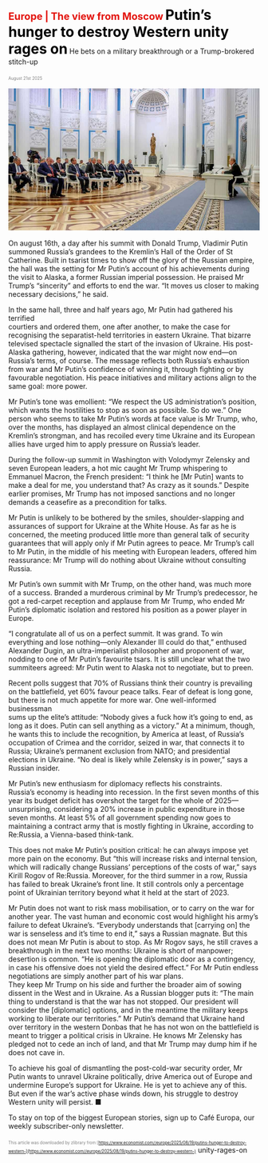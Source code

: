 <span style="color:#E3120B; font-size:14.9pt; font-weight:bold;">Europe | The view from Moscow</span>
<span style="color:#000000; font-size:21.0pt; font-weight:bold;">Putin’s hunger to destroy Western unity rages on</span>
He bets on a military breakthrough or a Trump-brokered stitch-up

<span style="color:#808080; font-size:6.2pt;">August 21st 2025</span>
  

![](../images/035_Putins_hunger_to_destroy_Western_unity_rages_on/p0149_img01.jpeg)
  
On august 16th, a day after his summit with Donald Trump, Vladimir Putin  
summoned Russia’s grandees to the Kremlin’s Hall of the Order of St  
Catherine. Built in tsarist times to show off the glory of the Russian empire,  
the hall was the setting for Mr Putin’s account of his achievements during  
the visit to Alaska, a former Russian imperial possession. He praised Mr  
Trump’s “sincerity” and efforts to end the war. “It moves us closer to making  
necessary decisions,” he said.

In the same hall, three and half years ago, Mr Putin had gathered his terrified  
courtiers and ordered them, one after another, to make the case for  
recognising the separatist-held territories in eastern Ukraine. That bizarre  
televised spectacle signalled the start of the invasion of Ukraine. His post-
Alaska gathering, however, indicated that the war might now end—on  
Russia’s terms, of course. The message reflects both Russia’s exhaustion  
from war and Mr Putin’s confidence of winning it, through fighting or by  
favourable negotiation. His peace initiatives and military actions align to the  
same goal: more power.

Mr Putin’s tone was emollient: “We respect the US administration’s position,  
which wants the hostilities to stop as soon as possible. So do we.” One  
person who seems to take Mr Putin’s words at face value is Mr Trump, who,  
over the months, has displayed an almost clinical dependence on the  
Kremlin’s strongman, and has recoiled every time Ukraine and its European  
allies have urged him to apply pressure on Russia’s leader.

During the follow-up summit in Washington with Volodymyr Zelensky and  
seven European leaders, a hot mic caught Mr Trump whispering to  
Emmanuel Macron, the French president: “I think he [Mr Putin] wants to  
make a deal for me, you understand that? As crazy as it sounds.” Despite  
earlier promises, Mr Trump has not imposed sanctions and no longer  
demands a ceasefire as a precondition for talks.

Mr Putin is unlikely to be bothered by the smiles, shoulder-slapping and  
assurances of support for Ukraine at the White House. As far as he is  
concerned, the meeting produced little more than general talk of security  
guarantees that will apply only if Mr Putin agrees to peace. Mr Trump’s call  
to Mr Putin, in the middle of his meeting with European leaders, offered him  
reassurance: Mr Trump will do nothing about Ukraine without consulting  
Russia.

Mr Putin’s own summit with Mr Trump, on the other hand, was much more  
of a success. Branded a murderous criminal by Mr Trump’s predecessor, he  
got a red-carpet reception and applause from Mr Trump, who ended Mr  
Putin’s diplomatic isolation and restored his position as a power player in  
Europe.

“I congratulate all of us on a perfect summit. It was grand. To win  
everything and lose nothing—only Alexander III could do that,” enthused  
Alexander Dugin, an ultra-imperialist philosopher and proponent of war,
nodding to one of Mr Putin’s favourite tsars. It is still unclear what the two  
summiteers agreed: Mr Putin went to Alaska not to negotiate, but to preen.

Recent polls suggest that 70% of Russians think their country is prevailing  
on the battlefield, yet 60% favour peace talks. Fear of defeat is long gone,  
but there is not much appetite for more war. One well-informed businessman  
sums up the elite’s attitude: “Nobody gives a fuck how it’s going to end, as  
long as it does. Putin can sell anything as a victory.” At a minimum, though,  
he wants this to include the recognition, by America at least, of Russia’s  
occupation of Crimea and the corridor, seized in war, that connects it to  
Russia; Ukraine’s permanent exclusion from NATO; and presidential  
elections in Ukraine. “No deal is likely while Zelensky is in power,” says a  
Russian insider.

Mr Putin’s new enthusiasm for diplomacy reflects his constraints.  
Russia’s economy is heading into recession. In the first seven months of this  
year its budget deficit has overshot the target for the whole of 2025—  
unsurprising, considering a 20% increase in public expenditure in those  
seven months. At least 5% of all government spending now goes to  
maintaining a contract army that is mostly fighting in Ukraine, according to  
Re:Russia, a Vienna-based think-tank.

This does not make Mr Putin’s position critical: he can always impose yet  
more pain on the economy. But “this will increase risks and internal tension,  
which will radically change Russians’ perceptions of the costs of war,” says  
Kirill Rogov of Re:Russia. Moreover, for the third summer in a row, Russia  
has failed to break Ukraine’s front line. It still controls only a percentage  
point of Ukrainian territory beyond what it held at the start of 2023.

Mr Putin does not want to risk mass mobilisation, or to carry on the war for  
another year. The vast human and economic cost would highlight his army’s  
failure to defeat Ukraine’s. “Everybody understands that [carrying on] the  
war is senseless and it’s time to end it,” says a Russian magnate.  But this  
does not mean Mr Putin is about to stop. As Mr Rogov says, he still craves a  
breakthrough in the next two months: Ukraine is short of manpower;  
desertion is common. “He is opening the diplomatic door as a contingency,  
in case his offensive does not yield the desired effect.”
For Mr Putin endless negotiations are simply another part of his war plans.  
They keep Mr Trump on his side and further the broader aim of sowing  
dissent in the West and in Ukraine. As a Russian blogger puts it: “The main  
thing to understand is that the war has not stopped. Our president will  
consider the [diplomatic] options, and in the meantime the military keeps  
working to liberate our territories.” Mr Putin’s demand that Ukraine hand  
over territory in the western Donbas that he has not won on the battlefield is  
meant to trigger a political crisis in Ukraine. He knows Mr Zelensky has  
pledged not to cede an inch of land, and that Mr Trump may dump him if he  
does not cave in.

To achieve his goal of dismantling the post-cold-war security order, Mr  
Putin wants to unravel Ukraine politically, drive America out of Europe and  
undermine Europe’s support for Ukraine. He is yet to achieve any of this.  
But even if the war’s active phase winds down, his struggle to destroy  
Western unity will persist. ■

To stay on top of the biggest European stories, sign up to Café Europa, our  
weekly subscriber-only newsletter.

<span style="color:#808080; font-size:6.2pt;">This article was downloaded by zlibrary from [https://www.economist.com//europe/2025/08/19/putins-hunger-to-destroy-western-](https://www.economist.com//europe/2025/08/19/putins-hunger-to-destroy-western-)</span>
unity-rages-on
